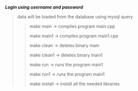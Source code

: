 ***Login using username and password***
>data will be loaded from the database using mysql query
>>make main -> compiles program main.cpp 
>>
>>make main1 -> compiles program main1.cpp
>>
>>make clean -> deletes binary main
>>
>>make clean1 -> deletes binary main1
>>
>>make run -> runs the program main1
>>
>>make run1 -> runs the program main1
>>
>>make install -> install all the needed libraries

